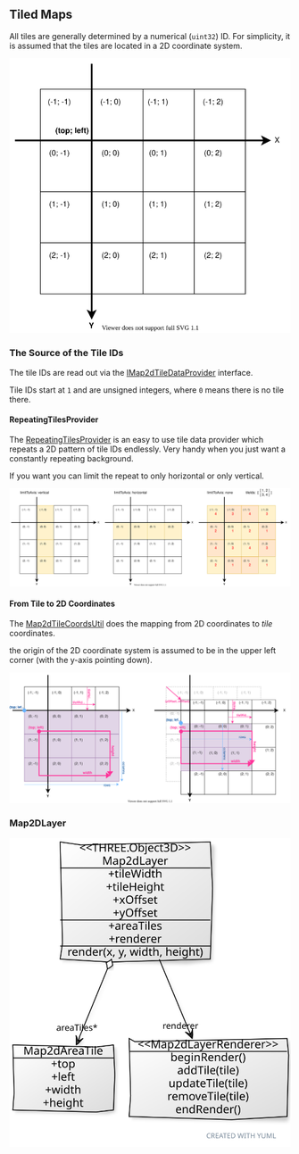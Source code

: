 
## Tiled Maps

All tiles are generally determined by a numerical (`uint32`) ID.
For simplicity, it is assumed that the tiles are located in a 2D coordinate system.

![the tile coordinates system](./tile-coordinates.svg)

### The Source of the Tile IDs

The tile IDs are read out via the [IMap2dTileDataProvider](IMap2dTileDataProvider.ts) interface.

Tile IDs start at `1` and are unsigned integers, where `0` means there is no tile there.

#### RepeatingTilesProvider

The [RepeatingTilesProvider](./RepeatingTilesProvider.ts) is an easy to use tile data provider which repeats a 2D pattern of tile IDs endlessly.
Very handy when you just want a constantly repeating background.

If you want you can limit the repeat to only horizontal or only vertical.

![repeating-tiles-provider cheat-sheet](./RepeatingTilesProvider.svg)

#### From Tile to 2D Coordinates

The [Map2dTileCoordsUtil](./Map2dTileCoordsUtil.ts) does the mapping from 2D coordinates to _tile_ coordinates.

the origin of the 2D coordinate system is assumed to be in the upper left corner (with the y-axis pointing down).

![map2d-tile-coords-util cheat-sheet](./Map2dTileCoordsUtil.svg)

### Map2DLayer

![Map2dLayer class diagram](./Map2dLayer.svg)

